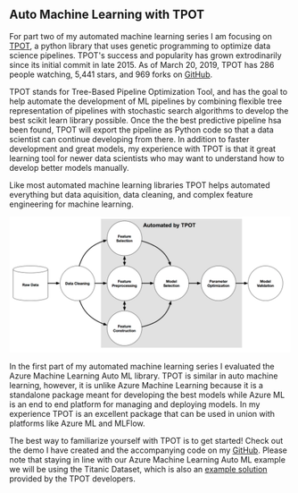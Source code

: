 ## Auto Machine Learning with TPOT

For part two of my automated machine learning series I am focusing on [TPOT](https://epistasislab.github.io/tpot/), a python library that uses genetic programming to optimize data science pipelines. TPOT's success and popularity has grown extrodinarily since its initial commit in late 2015. As of March 20, 2019, TPOT has 286 people watching, 5,441 stars, and 969 forks on [GitHub](https://github.com/EpistasisLab/tpot). 

TPOT stands for Tree-Based Pipeline Optimization Tool, and has the goal to help automate the development of ML pipelines by combining flexible tree representation of pipelines with stochastic search algorithms to develop the best scikit learn library possible. Once the the best predictive pipeline hsa been found, TPOT will export the pipeline as Python code so that a data scientist can continue developing from there. In addition to faster development and great models, my experience with TPOT is that it  great learning tool for newer data scientists who may want to understand how to develop better models manually.     

Like most automated machine learning libraries TPOT helps automated everything but data aquisition, data cleaning, and complex feature engineering for machine learning.   

[![](./imgs/TPOTAutomationImage.png)](https://github.com/EpistasisLab/tpot)  


In the first part of my automated machine learning series I evaluated the Azure Machine Learning Auto ML library. TPOT is similar in auto machine learning, however, it is unlike Azure Machine Learning because it is a standalone package meant for developing the best models while Azure ML is an end to end platform for managing and deploying models. In my experience TPOT is an excellent package that can be used in union with platforms like Azure ML and MLFlow.  

The best way to familiarize yourself with TPOT is to get started! Check out the demo I have created and the accompanying code on my [GitHub](https://github.com/ryanchynoweth44/AutoMLExamples/blob/master/TPOT/walkthrough/01_EnvironmentSetup.md). Please note that staying in line with our Azure Machine Learning Auto ML example we will be using the Titanic Dataset, which is also an [example solution](https://epistasislab.github.io/tpot/examples/#titanic-survival-analysis) provided by the TPOT developers.   



